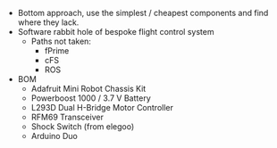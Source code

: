 - Bottom approach, use the simplest / cheapest components and find where they lack.
- Software rabbit hole of bespoke flight control system
    - Paths not taken:
        - fPrime
        - cFS
        - ROS
- BOM
    - Adafruit Mini Robot Chassis Kit
    - Powerboost 1000 / 3.7 V Battery
    - L293D Dual H-Bridge Motor Controller
    - RFM69 Transceiver
    - Shock Switch (from elegoo)
    - Arduino Duo

